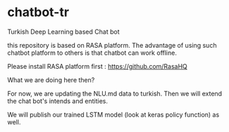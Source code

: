 # chatbot-tr
Turkish Deep Learning based Chat bot

this repository is based on RASA platform. The advantage of using such chatbot platform to others is that chatbot can work offline. 

Please install RASA platform  first : https://github.com/RasaHQ

What we are doing here then? 

For now, we are updating the NLU.md data to turkish. Then we will extend the chat bot's intends and entities. 

We will publish our trained LSTM model (look at keras policy function) as well.
